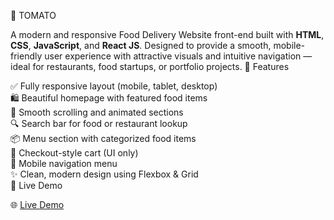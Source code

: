 🍔 TOMATO

A modern and responsive Food Delivery Website front-end built with **HTML**, **CSS**, **JavaScript**, and **React JS**. Designed to provide a smooth, mobile-friendly user experience with attractive visuals and intuitive navigation — ideal for restaurants, food startups, or portfolio projects.
🎯 Features

✅ Fully responsive layout (mobile, tablet, desktop)  
🛍️ Beautiful homepage with featured food items  
🧭 Smooth scrolling and animated sections  
🔍 Search bar for food or restaurant lookup  
📦 Menu section with categorized food items  
📝 Checkout-style cart (UI only)  
📱 Mobile navigation menu  
✨ Clean, modern design using Flexbox & Grid  
 🚀 Live Demo

🌐 [Live Demo](https://aparup2139.github.io/Food-Delivery)

 
